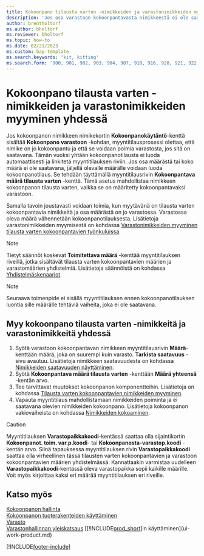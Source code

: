 ```yaml
---
title: Kokoonpano tilausta varten -nimikkeiden ja varastonimikkeiden myyminen yhdessä
description: 'Jos osa varastoon kokoonpantavasta nimikkeestä ei ole saatavana, jäljellä olevalle määrälle voidaan luoda kokoonpanotilaus.'
author: brentholtorf
ms.author: bholtorf
ms.reviewer: bholtorf
ms.topic: how-to
ms.date: 02/21/2023
ms.custom: bap-template
ms.search.keywords: 'kit, kitting'
ms.search.form: '900, 901, 902, 903, 904, 907, 910, 916, 920, 921, 922, 923, 940, 941, 942, 930, 931, 932, 914, 915, 905'
---
```

# <a name="sell-assemble-to-order-items-and-inventory-items-together"></a>Kokoonpano tilausta varten -nimikkeiden ja varastonimikkeiden myyminen yhdessä

Jos kokoonpanon nimikkeen nimikekortin **Kokoonpanokäytäntö**-kenttä sisältää **Kokoonpano varastoon** -kohdan, myyntitilausprosessi olettaa, että nimike on jo kokoonpantu ja että se voidaan poimia varastosta, jos sitä on saatavana. Tämän vuoksi yhtään kokoonpanotilausta ei luoda automaattisesti ja linkitetä myyntitilauksen riviin. Jos osa määrästä tai koko määrä ei ole saatavana, jäljellä olevalle määrälle voidaan luoda kokoonpanotilaus. Se tehdään täyttämällä myyntitilausrivin **Kokoonpantava määrä tilausta varten** -kenttä. Tämä asetus mahdollistaa nimikkeen kokoonpanon tilausta varten, vaikka se on määritetty kokoonpantavaksi varastoon.  

Samalla tavoin joustavasti voidaan toimia, kun myytävänä on tilausta varten kokoonpantavia nimikkeitä ja osa määrästä on jo varastossa. Varastossa oleva määrä vähennetään kokoonpanotilauksesta. Lisätietoja varastonimikkeiden myymisestä on kohdassa [Varastonimikkeiden myyminen tilausta varten kokoonpantavien työnkuluissa](assembly-how-to-sell-inventory-items-in-assemble-to-order-flows.md).  

> [!NOTE]  
> Tietyt säännöt koskevat **Toimitettava määrä** -kenttää myyntitilauksen riveillä, jotka sisältävät tilausta varten kokoonpantavien määrien ja varastomäärien yhdistelmiä. Lisätietoja säännöistä on kohdassa [Yhdistelmäskenaariot](assembly-assemble-to-order-or-assemble-to-stock.md#combination-scenarios).  

> [!NOTE]  
> Seuraava toimenpide ei sisällä myyntitilauksen ennen kokoonpanotilauksen luontia sille määrälle tehtäviä vaiheita, joka ei ole saatavana.

## <a name="to-sell-assemble-to-order-items-and-inventory-items-together"></a>Myy kokoonpano tilausta varten -nimikkeitä ja varastonimikkeitä yhdessä

1. Syötä varastoon kokoonpantavan nimikkeen myyntitilausrivin **Määrä**-kenttään määrä, joka on suurempi kuin varasto. **Tarkista saatavuus** -sivu avautuu. Lisätietoja nimikkeen saatavuudesta on kohdassa [Nimikkeiden saatavuuden näyttäminen](inventory-how-availability-overview.md).
2. Syötä **Kokoonpantava määrä tilausta varten** -kenttään **Määrä yhteensä** -kentän arvo.  
3. Tee tarvittavat muutokset kokoonpanon komponentteihin. Lisätietoja on kohdassa [Tilausta varten kokoonpantavien nimikkeiden myyminen](assembly-how-to-sell-items-assembled-to-order.md).  
4. Vapauta myyntitilaus mahdollistamaan nimikkeiden poiminta ja ei saatavana olevien nimikkeiden kokoonpano. Lisätietoja kokoonpanon vakiovaiheista on kohdassa [Nimikkeiden kokoaminen](assembly-how-to-assemble-items.md).  

> [!CAUTION]  
> Myyntitilauksen **Varastopaikkakoodi**-kentässä saattaa olla sijaintikortin **Kokoonpanot. toim. var.p.koodi**- tai **Kokoonpanosta-varastop.koodi** -kentän arvo. Siinä tapauksessa myyntitilauksen rivin **Varastopaikkakoodi** saattaa olla virheellinen tässä tilausten varten kokoonpantavien ja varastoon kokoonpantavien määrien yhdistelmässä. Kannattaakin varmistaa uudelleen **Varastopaikkakoodi**-kentässä oleva varastopaikka sopii kaikille määrille. Voit myös kirjoittaa kaksi eri määrää myyntitilauksen eri riveille.  

## <a name="see-also"></a>Katso myös

[Kokoonpanon hallinta](assembly-assemble-items.md)  
[Kokoonpanon tuoterakenteiden käyttäminen](assembly-how-work-assembly-boms.md)  
[Varasto](inventory-manage-inventory.md)  
[Varastonhallinnan yleiskatsaus](design-details-warehouse-management.md)
[[!INCLUDE[prod_short](includes/prod_short.md)]in käyttäminen](ui-work-product.md)


[!INCLUDE[footer-include](includes/footer-banner.md)]
